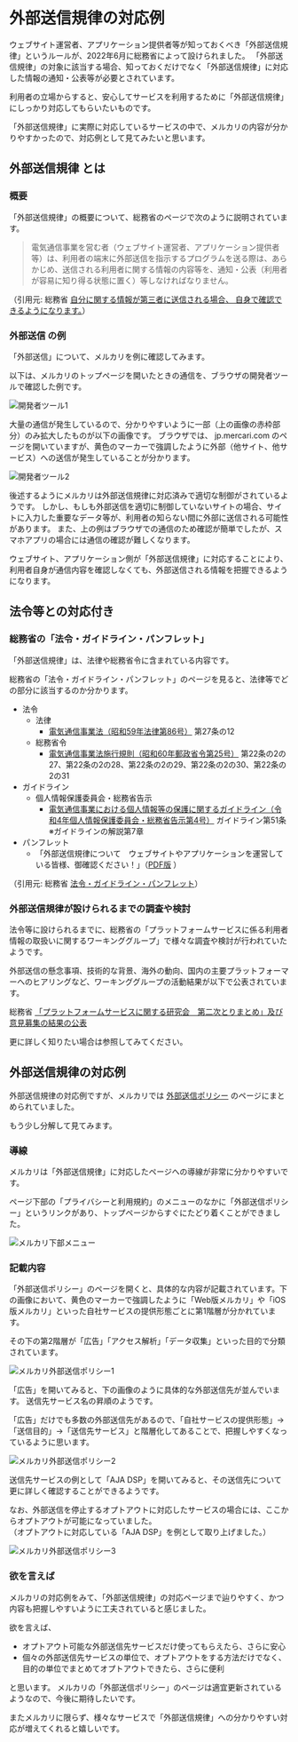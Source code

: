 
# 外部送信規律の対応例

ウェブサイト運営者、アプリケーション提供者等が知っておくべき「外部送信規律」というルールが、2022年6月に総務省によって設けられました。
「外部送信規律」の対象に該当する場合、知っておくだけでなく「外部送信規律」に対応した情報の通知・公表等が必要とされています。

利用者の立場からすると、安心してサービスを利用するために「外部送信規律」にしっかり対応してもらいたいものです。

「外部送信規律」に実際に対応しているサービスの中で、メルカリの内容が分かりやすかったので、対応例として見てみたいと思います。

## 外部送信規律 とは

### 概要

「外部送信規律」の概要について、総務省のページで次のように説明されています。

> 電気通信事業を営む者（ウェブサイト運営者、アプリケーション提供者等）は、利用者の端末に外部送信を指示するプログラムを送る際は、あらかじめ、送信される利用者に関する情報の内容等を、通知・公表（利用者が容易に知り得る状態に置く）等しなければなりません。

（引用元: 総務省 [自分に関する情報が第三者に送信される場合、 自身で確認できるようになります。](https://www.soumu.go.jp/main_sosiki/joho_tsusin/d_syohi/gaibusoushin_kiritsu.html)）  

### 外部送信 の例

「外部送信」について、メルカリを例に確認してみます。

以下は、メルカリのトップページを開いたときの通信を、ブラウザの開発者ツールで確認した例です。

![開発者ツール1](/privacy/gaibusoushin_kiritsu/images/mercari_dev1.png)

大量の通信が発生しているので、分かりやすいように一部（上の画像の赤枠部分）のみ拡大したものが以下の画像です。
ブラウザでは、 jp.mercari.com のページを開いていますが、黄色のマーカーで強調したように外部（他サイト、他サービス）への送信が発生していることが分かります。

![開発者ツール2](/privacy/gaibusoushin_kiritsu/images/mercari_dev2.png)

後述するようにメルカリは外部送信規律に対応済みで適切な制御がされているようです。
しかし、もしも外部送信を適切に制御していないサイトの場合、サイトに入力した重要なデータ等が、利用者の知らない間に外部に送信される可能性があります。
また、上の例はブラウザでの通信のため確認が簡単でしたが、スマホアプリの場合には通信の確認が難しくなります。

ウェブサイト、アプリケーション側が「外部送信規律」に対応することにより、利用者自身が通信内容を確認しなくても、外部送信される情報を把握できるようになります。

## 法令等との対応付き

### 総務省の「法令・ガイドライン・パンフレット」

「外部送信規律」は、法律や総務省令に含まれている内容です。

総務省の「法令・ガイドライン・パンフレット」のページを見ると、法律等でどの部分に該当するのか分かります。

* 法令
  * 法律
    * [電気通信事業法（昭和59年法律第86号）](https://elaws.e-gov.go.jp/document?lawid=359AC0000000086_20230616_504AC0000000070) 第27条の12
  * 総務省令
    * [電気通信事業法施行規則（昭和60年郵政省令第25号）](https://elaws.e-gov.go.jp/document?lawid=360M50001000025_20230616_505M60000008002) 第22条の2の27、第22条の2の28、第22条の2の29、第22条の2の30、第22条の2の31
* ガイドライン
  * 個人情報保護委員会・総務省告示
    * [電気通信事業における個人情報等の保護に関するガイドライン（令和4年個人情報保護委員会・総務省告示第4号）](https://www.soumu.go.jp/main_sosiki/joho_tsusin/d_syohi/telecom_perinfo_guideline_intro.html)  ガイドライン第51条 ※ガイドラインの解説第7章
* パンフレット
  * 「外部送信規律について　ウェブサイトやアプリケーションを運営している皆様、御確認ください！」（[PDF版](https://www.soumu.go.jp/main_content/000862755.pdf) ）

（引用元: 総務省 [法令・ガイドライン・パンフレット](https://www.soumu.go.jp/main_sosiki/joho_tsusin/d_syohi/gaibusoushin_kiritsu_00001.html)）

### 外部送信規律が設けられるまでの調査や検討

法令等に設けられるまでに、総務省の「プラットフォームサービスに係る利用者情報の取扱いに関するワーキンググループ」で様々な調査や検討が行われていたようです。

外部送信の懸念事項、技術的な背景、海外の動向、国内の主要プラットフォーマーへのヒアリングなど、ワーキンググループの活動結果が以下で公表されています。

総務省 [「プラットフォームサービスに関する研究会　第二次とりまとめ」及び 意見募集の結果の公表](https://www.soumu.go.jp/menu_news/s-news/01kiban18_01000173.html)  

更に詳しく知りたい場合は参照してみてください。 


## 外部送信規律の対応例

外部送信規律の対応例ですが、メルカリでは [外部送信ポリシー](https://static.jp.mercari.com/cookie_policy) のページにまとめられていました。  

もう少し分解して見てみます。  

### 導線

メルカリは「外部送信規律」に対応したページへの導線が非常に分かりやすいです。

ページ下部の「プライバシーと利用規約」のメニューのなかに「外部送信ポリシー」というリンクがあり、トップページからすぐにたどり着くことができました。

![メルカリ下部メニュー](/privacy/gaibusoushin_kiritsu/images/mercari_top.png)


### 記載内容

「外部送信ポリシー」のページを開くと、具体的な内容が記載されています。下の画像において、黄色のマーカーで強調したように「Web版メルカリ」や「iOS版メルカリ」といった自社サービスの提供形態ごとに第1階層が分かれています。

その下の第2階層が「広告」「アクセス解析」「データ収集」といった目的で分類されています。

![メルカリ外部送信ポリシー1](/privacy/gaibusoushin_kiritsu/images/mercari_cookie_policy1.png)

「広告」を開いてみると、下の画像のように具体的な外部送信先が並んでいます。
送信先サービス名の昇順のようです。

「広告」だけでも多数の外部送信先があるので、「自社サービスの提供形態」->「送信目的」->「送信先サービス」と階層化してあることで、把握しやすくなっているように思います。

![メルカリ外部送信ポリシー2](/privacy/gaibusoushin_kiritsu/images/mercari_cookie_policy2.png)

送信先サービスの例として「AJA DSP」を開いてみると、その送信先について更に詳しく確認することができるようです。

なお、外部送信を停止するオプトアウトに対応したサービスの場合には、ここからオプトアウトが可能になっていました。  
（オプトアウトに対応している「AJA DSP」を例として取り上げました。）

![メルカリ外部送信ポリシー3](/privacy/gaibusoushin_kiritsu/images/mercari_cookie_policy3.png)

### 欲を言えば

メルカリの対応例をみて、「外部送信規律」の対応ページまで辿りやすく、かつ内容も把握しやすいように工夫されていると感じました。

欲を言えば、
* オプトアウト可能な外部送信先サービスだけ使ってもらえたら、さらに安心
* 個々の外部送信先サービスの単位で、オプトアウトをする方法だけでなく、目的の単位でまとめてオプトアウトできたら、さらに便利  

と思います。
メルカリの「外部送信ポリシー」のページは適宜更新されているようなので、今後に期待したいです。

またメルカリに限らず、様々なサービスで「外部送信規律」への分かりやすい対応が増えてくれると嬉しいです。

